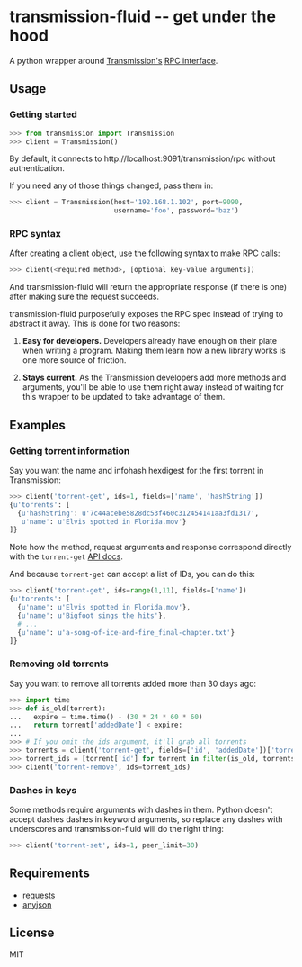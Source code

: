 transmission-fluid -- get under the hood
========================================

A python wrapper around [Transmission's][transmission] [RPC
interface][rpc].

[transmission]: http://transmissionbt.com/
[rpc]: https://trac.transmissionbt.com/browser/trunk/extras/rpc-spec.txt

Usage
-----

### Getting started

```python
>>> from transmission import Transmission
>>> client = Transmission()
```

By default, it connects to http://localhost:9091/transmission/rpc
without authentication.

If you need any of those things changed, pass them in:

```python
>>> client = Transmission(host='192.168.1.102', port=9090,
                          username='foo', password='baz')
```

### RPC syntax

After creating a client object, use the following syntax to make RPC calls:

```python
>>> client(<required method>, [optional key-value arguments])
```

And transmission-fluid will return the appropriate response (if there
is one) after making sure the request succeeds.

transmission-fluid purposefully exposes the RPC spec instead of trying
to abstract it away.  This is done for two reasons:

1. **Easy for developers.** Developers already have enough on their
plate when writing a program. Making them learn how a new library
works is one more source of friction.

2. **Stays current.** As the Transmission developers add more methods
and arguments, you'll be able to use them right away instead of
waiting for this wrapper to be updated to take advantage of them.

Examples
--------

### Getting torrent information

Say you want the name and infohash hexdigest for the first torrent in
Transmission:

```python
>>> client('torrent-get', ids=1, fields=['name', 'hashString'])
{u'torrents': [
  {u'hashString': u'7c44acebe5828dc53f460c312454141aa3fd1317',
   u'name': u'Elvis spotted in Florida.mov'}
]}
```

Note how the method, request arguments and response correspond
directly with the `torrent-get` [API docs](https://trac.transmissionbt.com/browser/trunk/extras/rpc-spec.txt#L131).

And because `torrent-get` can accept a list of IDs, you can do this:

```python
>>> client('torrent-get', ids=range(1,11), fields=['name'])
{u'torrents': [
  {u'name': u'Elvis spotted in Florida.mov'},
  {u'name': u'Bigfoot sings the hits'},
  # ...
  {u'name': u'a-song-of-ice-and-fire_final-chapter.txt'}
]}
```

### Removing old torrents

Say you want to remove all torrents added more than 30 days ago:

```python
>>> import time
>>> def is_old(torrent):
...   expire = time.time() - (30 * 24 * 60 * 60)
...   return torrent['addedDate'] < expire:
...
>>> # If you omit the ids argument, it'll grab all torrents
>>> torrents = client('torrent-get', fields=['id', 'addedDate'])['torrents']
>>> torrent_ids = [torrent['id'] for torrent in filter(is_old, torrents)]
>>> client('torrent-remove', ids=torrent_ids)
```

### Dashes in keys

Some methods require arguments with dashes in them. Python doesn't
accept dashes dashes in keyword arguments, so replace any dashes with
underscores and transmission-fluid will do the right thing:

```python
>>> client('torrent-set', ids=1, peer_limit=30)
```

Requirements
------------

- [requests](http://python-requests.org/)
- [anyjson](http://pypi.python.org/pypi/anyjson)

License
-------

MIT
